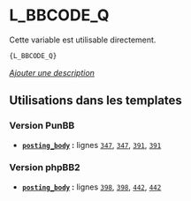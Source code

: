 # L_BBCODE_Q


Cette variable est utilisable directement.

```html
{L_BBCODE_Q}
```

[*Ajouter une description*](https://fa-tvars.appspot.com/var/L_BBCODE_Q)

## Utilisations dans les templates

### Version PunBB
* __[`posting_body`](../tpl/var/punbb/posting_body.md#readme) :__ lignes [`347`](../tpl/src/punbb/posting_body.tpl#L347), [`347`](../tpl/src/punbb/posting_body.tpl#L347), [`391`](../tpl/src/punbb/posting_body.tpl#L391), [`391`](../tpl/src/punbb/posting_body.tpl#L391)

### Version phpBB2
* __[`posting_body`](../tpl/var/subsilver/posting_body.md#readme) :__ lignes [`398`](../tpl/src/subsilver/posting_body.tpl#L398), [`398`](../tpl/src/subsilver/posting_body.tpl#L398), [`442`](../tpl/src/subsilver/posting_body.tpl#L442), [`442`](../tpl/src/subsilver/posting_body.tpl#L442)